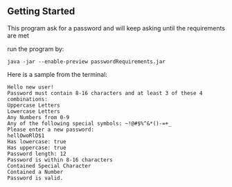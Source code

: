 ## Getting Started
This program ask for a password and will keep asking until the requirements are met

run the program by:
```
java -jar --enable-preview passwordRequirements.jar
```

Here is a sample from the terminal:
```
Hello new user!
Password must contain 8-16 characters and at least 3 of these 4 combinations: 
Uppercase Letters
Lowercase Letters
Any Numbers from 0-9
Any of the following special symbols: ~!@#$%^&*()-=+_
Please enter a new password:
hellOwoRlD$1
Has lowercase: true
Has uppercase: true
Password length: 12
Password is within 8-16 characters
Contained Special Character
Contained a Number
Password is valid.
```

